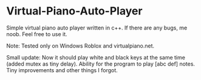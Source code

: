 # Virtual-Piano-Auto-Player
Simple virtual piano auto player written in c++. If there are any bugs, me noob. Feel free to use it.

Note: Tested only on Windows Roblox and virtualpiano.net.

Small update: Now it should play white and black keys at the same time (added mutex as tiny delay).
              Ability for the program to play [abc def] notes.
              Tiny improvements and other things I forgot.
